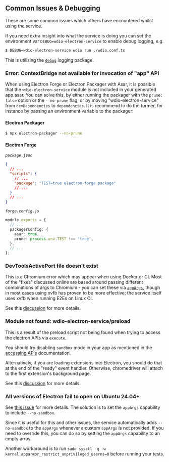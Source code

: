 ## Common Issues & Debugging

These are some common issues which others have encountered whilst using the service.

If you need extra insight into what the service is doing you can set the environment var `DEBUG=wdio-electron-service` to enable debug logging, e.g.

```bash
$ DEBUG=wdio-electron-service wdio run ./wdio.conf.ts
```

This is utilising the [`debug`](https://github.com/debug-js/debug) logging package.

### Error: ContextBridge not available for invocation of "app" API

When using Electron Forge or Electron Packager with Asar, it is possible that the `wdio-electron-service` module is not included in your generated app.asar.
You can solve this, by either running the packager with the `prune: false` option or the `--no-prune` flag, or by moving "wdio-electron-service" from `devDependencies` to `dependencies`.
It is recommend to do the former, for instance by passing an environment variable to the packager:

#### Electron Packager

```bash
$ npx electron-packager --no-prune
```

#### Electron Forge

_`package.json`_

```json
{
  // ...
  "scripts": {
    // ...
    "package": "TEST=true electron-forge package"
    // ...
  }
  // ...
}
```

_`forge.config.js`_

```ts
module.exports = {
  // ...
  packagerConfig: {
    asar: true,
    prune: process.env.TEST !== 'true',
  },
  // ...
};
```

### DevToolsActivePort file doesn't exist

This is a Chromium error which may appear when using Docker or CI. Most of the "fixes" discussed online are based around passing different combinations of args to Chromium - you can set these via [`appArgs`](./configuration/service-configuration.md#appargs-string), though in most cases using xvfb has proven to be more effective; the service itself uses xvfb when running E2Es on Linux CI.

See this [discussion](https://github.com/webdriverio-community/wdio-electron-service/discussions/60) for more details.

### Module not found: wdio-electron-service/preload

This is a result of the preload script not being found when trying to access the electron APIs via `execute`.

You should try disabling `sandbox` mode in your app as mentioned in the [accessing APIs](./electron-apis/accessing-apis.md#additional-steps-for-non-bundled-preload-scripts) documentation.

Alternatively, if you are loading extensions into Electron, you should do that at the end of the "ready" event handler. Otherwise, chromedriver will attach to the first extension's background page.

See this [discussion](https://github.com/webdriverio-community/wdio-electron-service/discussions/667) for more details.

### All versions of Electron fail to open on Ubuntu 24.04+

See [this issue](https://github.com/electron/electron/issues/41066) for more details. The solution is to set the `appArgs` capability to include `--no-sandbox`.

Since it is useful for this and other issues, the service automatically adds `--no-sandbox` to the `appArgs` whenever a custom `appArgs` is not provided. If you need to override this, you can do so by setting the `appArgs` capability to an empty array.

Another workaround is to run `sudo sysctl -q -w kernel.apparmor_restrict_unprivileged_userns=0` before running your tests.

